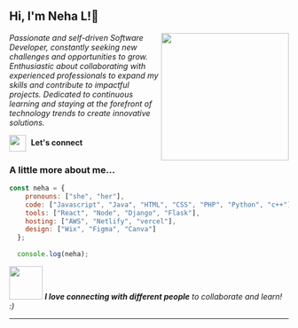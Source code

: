 <h2> Hi, I'm Neha L!👋</h2>
<img align='right' src="https://media.giphy.com/media/dWxO36Jzd6bTSt5dIY/giphy.gif" width="230">
<p><em>Passionate and self-driven Software Developer, constantly seeking new challenges and opportunities to grow. Enthusiastic about collaborating with experienced professionals to expand my skills and contribute to impactful projects. Dedicated to continuous learning and staying at the forefront of technology trends to create innovative solutions.</em></p>

[<img src="https://media.giphy.com/media/yDM1kJZthxFPoGDdmq/giphy.gif" width="30" height="30" style="vertical-align: middle; margin-right: 5px;">](https://www.linkedin.com/in/-neha-l) **Let's connect**


### A little more about me...  

```javascript
const neha = {
    pronouns: ["she", "her"],
    code: ["Javascript", "Java", "HTML", "CSS", "PHP", "Python", "c++"],
    tools: ["React", "Node", "Django", "Flask"],
    hosting: ["AWS", "Netlify", "vercel"],
    design: ["Wix", "Figma", "Canva"]
  };
  
  console.log(neha);
```

<img src="https://media.giphy.com/media/LnQjpWaON8nhr21vNW/giphy.gif" width="60"> <em><b>I love connecting with different people</b> to collaborate and learn!</b> :)</em>

---
